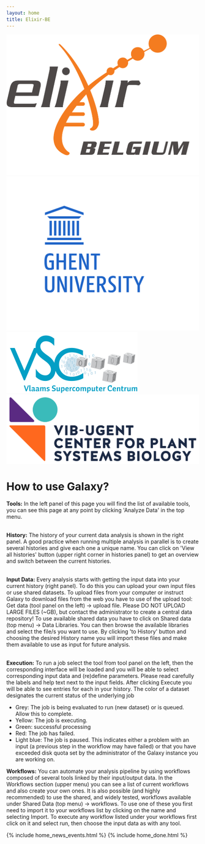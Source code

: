 ```yaml
---
layout: home
title: Elixir-BE
---
```


<div class="row eu-image-box">
	<a href="https://www.elixir-belgium.org/" target="_blank">
		<img src="/assets/media/ELIXIR_BELGIUM_white_background.png"  class="img-responsive eu-image"/>
	</a>
	<a href="https://www.ugent.be/en" target="_blank">
		<img src="/assets/media/UGent_EN.png"  class="img-responsive eu-image"/>
	</a>
	<a href="https://www.vscentrum.be/" target="_blank">
		<img src="/assets/media/logo_VSC.svg"  class="img-responsive eu-image"/>
	</a>
	<a href="http://www.vib.be/en/pages/default.aspx" target="_blank">
		<img src="/assets/media/vib_rf_plant_systems_biology_rgb_pos.png"  class="img-responsive eu-image"/>
	</a>
</div>

<h1>How to use Galaxy?</h1>

<strong>Tools:</strong>  In the left panel of this page you will find the list of available tools, you can see this page at any point by clicking 'Analyze Data' in the top menu.
<br><br>


<strong>History:</strong> The history of your current data analysis is shown in the right panel. A good practice when running multiple analysis in parallel is to create several histories and give each one a unique name.
You can click on 'View all histories' button (upper right corner in histories panel) to get an overview and switch between the current histories.
<br><br>

<strong>Input Data:</strong>
Every analysis starts with getting the input data into your current history (right panel). To do this you can upload your own input files or use shared datasets.
To upload files from your computer or instruct Galaxy to download files from the web you have to use of the upload tool: Get data (tool panel on the left) -&gt; upload file. Please DO NOT UPLOAD LARGE FILES (~GB), but contact the administrator to create a central data repository!
To use available shared data you have to click on Shared data (top menu) -&gt; Data Libraries. You can then browse the available libraries and select the file/s you want to use. By clicking 'to History' button and choosing the desired History name you will import these files and make them available to use as input for future analysis.
<br><br>


<strong>Execution:</strong>
To run a job select the tool from tool panel on the left, then the corresponding interface will be loaded and you will be able to select corresponding input data and (re)define parameters.
Please read carefully the labels and help text next to the input fields. After clicking Execute you will be able to see entries for each  in your history.
The color of a dataset designates the current status of the underlying job

<ul>
	<li>Grey: The job is being evaluated to run (new dataset) or is queued. Allow this to complete.</li>
	<li>Yellow: The job is executing.</li>
	<li>Green: successful processing</li>
	<li>Red: The job has failed.</li>
	<li> Light blue: The job is paused. This indicates either a problem with an input (a previous step in the workflow may have failed) or that you have exceeded disk quota set by the administrator of the Galaxy instance you are working on.</li>
</ul>

<strong>Workflows:</strong>
You can automate your analysis pipeline by using workflows composed of several tools linked by their input/output data. In the Workflows section (upper menu) you can see a list of current workflows and also create your own ones.
It is also possible (and highly recommended) to use the shared, and widely tested, workflows available under Shared Data (top menu) -&gt; workflows. To use one of these you first need to import it to your workflows list by clicking on the name and selecting Import. To execute any workflow listed under your workflows first click on it and select run, then choose the input data as with any tool.


  {% include home_news_events.html %}
  {% include home_done.html %}
</div>
